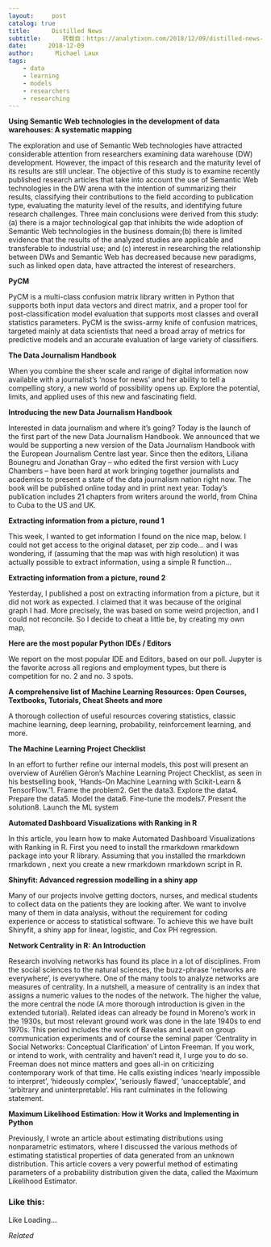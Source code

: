 ```yaml
---
layout:     post
catalog: true
title:      Distilled News
subtitle:      转载自：https://analytixon.com/2018/12/09/distilled-news-928/
date:      2018-12-09
author:      Michael Laux
tags:
    - data
    - learning
    - models
    - researchers
    - researching
---
```


**Using Semantic Web technologies in the development of data warehouses: A systematic mapping**

The exploration and use of Semantic Web technologies have attracted considerable attention from researchers examining data warehouse (DW) development. However, the impact of this research and the maturity level of its results are still unclear. The objective of this study is to examine recently published research articles that take into account the use of Semantic Web technologies in the DW arena with the intention of summarizing their results, classifying their contributions to the field according to publication type, evaluating the maturity level of the results, and identifying future research challenges. Three main conclusions were derived from this study: (a) there is a major technological gap that inhibits the wide adoption of Semantic Web technologies in the business domain;(b) there is limited evidence that the results of the analyzed studies are applicable and transferable to industrial use; and (c) interest in researching the relationship between DWs and Semantic Web has decreased because new paradigms, such as linked open data, have attracted the interest of researchers.

**PyCM**

PyCM is a multi-class confusion matrix library written in Python that supports both input data vectors and direct matrix, and a proper tool for post-classification model evaluation that supports most classes and overall statistics parameters. PyCM is the swiss-army knife of confusion matrices, targeted mainly at data scientists that need a broad array of metrics for predictive models and an accurate evaluation of large variety of classifiers.

**The Data Journalism Handbook**

When you combine the sheer scale and range of digital information now available with a journalist’s ‘nose for news’ and her ability to tell a compelling story, a new world of possibility opens up. Explore the potential, limits, and applied uses of this new and fascinating field.

**Introducing the new Data Journalism Handbook**

Interested in data journalism and where it’s going? Today is the launch of the first part of the new Data Journalism Handbook. We announced that we would be supporting a new version of the Data Journalism Handbook with the European Journalism Centre last year. Since then the editors, Liliana Bounegru and Jonathan Gray – who edited the first version with Lucy Chambers – have been hard at work bringing together journalists and academics to present a state of the data journalism nation right now. The book will be published online today and in print next year. Today’s publication includes 21 chapters from writers around the world, from China to Cuba to the US and UK.

**Extracting information from a picture, round 1**

This week, I wanted to get information I found on the nice map, below. I could not get access to the original dataset, per zip code… and I was wondering, if (assuming that the map was with high resolution) it was actually possible to extract information, using a simple R function…

**Extracting information from a picture, round 2**

Yesterday, I published a post on extracting information from a picture, but it did not work as expected. I claimed that it was because of the original graph I had. More precisely, the was based on some weird projection, and I could not reconcile. So I decide to cheat a little be, by creating my own map,

**Here are the most popular Python IDEs / Editors**

We report on the most popular IDE and Editors, based on our poll. Jupyter is the favorite across all regions and employment types, but there is competition for no. 2 and no. 3 spots.

**A comprehensive list of Machine Learning Resources: Open Courses, Textbooks, Tutorials, Cheat Sheets and more**

A thorough collection of useful resources covering statistics, classic machine learning, deep learning, probability, reinforcement learning, and more.

**The Machine Learning Project Checklist**

In an effort to further refine our internal models, this post will present an overview of Aurélien Géron’s Machine Learning Project Checklist, as seen in his bestselling book, ‘Hands-On Machine Learning with Scikit-Learn & TensorFlow.’1. Frame the problem2. Get the data3. Explore the data4. Prepare the data5. Model the data6. Fine-tune the models7. Present the solution8. Launch the ML system

**Automated Dashboard Visualizations with Ranking in R**

In this article, you learn how to make Automated Dashboard Visualizations with Ranking in R. First you need to install the rmarkdown rmarkdown package into your R library. Assuming that you installed the rmarkdown rmarkdown , next you create a new rmarkdown rmarkdown script in R.

**Shinyfit: Advanced regression modelling in a shiny app**

Many of our projects involve getting doctors, nurses, and medical students to collect data on the patients they are looking after. We want to involve many of them in data analysis, without the requirement for coding experience or access to statistical software. To achieve this we have built Shinyfit, a shiny app for linear, logistic, and Cox PH regression.

**Network Centrality in R: An Introduction**

Research involving networks has found its place in a lot of disciplines. From the social sciences to the natural sciences, the buzz-phrase ‘networks are everywhere’, is everywhere. One of the many tools to analyze networks are measures of centrality. In a nutshell, a measure of centrality is an index that assigns a numeric values to the nodes of the network. The higher the value, the more central the node (A more thorough introduction is given in the extended tutorial). Related ideas can already be found in Moreno’s work in the 1930s, but most relevant ground work was done in the late 1940s to end 1970s. This period includes the work of Bavelas and Leavit on group communication experiments and of course the seminal paper ‘Centrality in Social Networks: Conceptual Clarification’ of Linton Freeman. If you work, or intend to work, with centrality and haven’t read it, I urge you to do so. Freeman does not mince matters and goes all-in on criticizing contemporary work of that time. He calls existing indices ‘nearly impossible to interpret’, ‘hideously complex’, ‘seriously flawed’, ‘unacceptable’, and ‘arbitrary and uninterpretable’. His rant culminates in the following statement.

**Maximum Likelihood Estimation: How it Works and Implementing in Python**

Previously, I wrote an article about estimating distributions using nonparametric estimators, where I discussed the various methods of estimating statistical properties of data generated from an unknown distribution. This article covers a very powerful method of estimating parameters of a probability distribution given the data, called the Maximum Likelihood Estimator.





### Like this:

Like Loading...


*Related*

